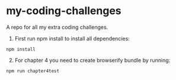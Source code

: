 # my-coding-challenges
A repo for all my extra coding challenges.

1. First run npm install to install all dependencies:

```
npm install
```

2. For chapter 4 you need to create browserify bundle by running:

```
npm run chapter4test
```